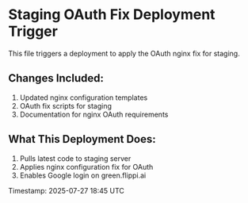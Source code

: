 # Staging OAuth Fix Deployment Trigger

This file triggers a deployment to apply the OAuth nginx fix for staging.

## Changes Included:
1. Updated nginx configuration templates
2. OAuth fix scripts for staging
3. Documentation for nginx OAuth requirements

## What This Deployment Does:
1. Pulls latest code to staging server
2. Applies nginx configuration fix for OAuth
3. Enables Google login on green.flippi.ai

Timestamp: 2025-07-27 18:45 UTC